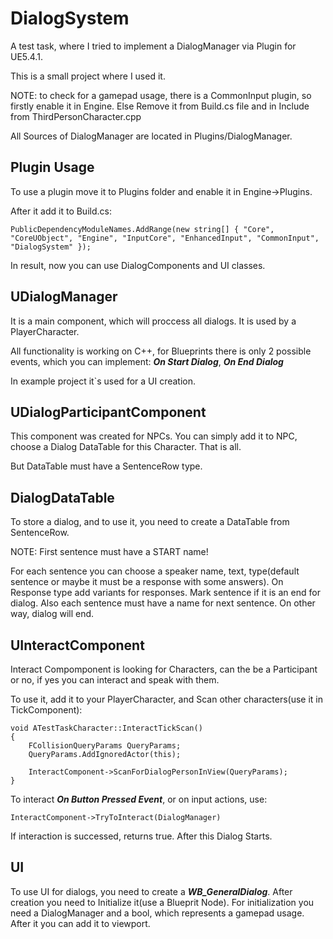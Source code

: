 # DialogSystem

A test task, where I tried to implement a DialogManager via Plugin for UE5.4.1.

This is a small project where I used it.

NOTE: to check for a gamepad usage, there is a CommonInput plugin, so firstly enable it in Engine. Else Remove it from Build.cs file and in Include from ThirdPersonCharacter.cpp

All Sources of DialogManager are located in Plugins/DialogManager.

## Plugin Usage
To use a plugin move it to Plugins folder and enable it in Engine->Plugins.

After it add it to Build.cs:
```
PublicDependencyModuleNames.AddRange(new string[] { "Core", "CoreUObject", "Engine", "InputCore", "EnhancedInput", "CommonInput", "DialogSystem" });
```

In result, now you can use DialogComponents and UI classes.

## UDialogManager
It is a main component, which will proccess all dialogs. It is used by a PlayerCharacter.

All functionality is working on C++, for Blueprints there is only 2 possible events, which you can implement: ***On Start Dialog***, ***On End Dialog***

In example project it`s used for a UI creation.

## UDialogParticipantComponent
This component was created for NPCs. You can simply add it to NPC, choose a Dialog DataTable for this Character. That is all.

But DataTable must have a SentenceRow type.

## DialogDataTable
To store a dialog, and to use it, you need to create a DataTable from SentenceRow.

NOTE: First sentence must have a START name!

For each sentence you can choose a speaker name, text, type(default sentence or maybe it must be a response with some answers). On Response type add variants for responses. Mark sentence if it is an end for dialog. Also each sentence must have a name for next sentence. On other way, dialog will end.

## UInteractComponent
Interact Compomponent is looking for Characters, can the be a Participant or no, if yes you can interact and speak with them.

To use it, add it to your PlayerCharacter, and Scan other characters(use it in TickComponent):
```
void ATestTaskCharacter::InteractTickScan()
{
	FCollisionQueryParams QueryParams;
	QueryParams.AddIgnoredActor(this);

	InteractComponent->ScanForDialogPersonInView(QueryParams);
}
```

To interact ***On Button Pressed Event***, or on input actions, use:
```
InteractComponent->TryToInteract(DialogManager)
```
If interaction is successed, returns true. After this Dialog Starts.

## UI
To use UI for dialogs, you need to create a ***WB_GeneralDialog***. After creation you need to Initialize it(use a Blueprit Node). For initialization you need a DialogManager and a bool, which represents a gamepad usage. After it you can add it to viewport.